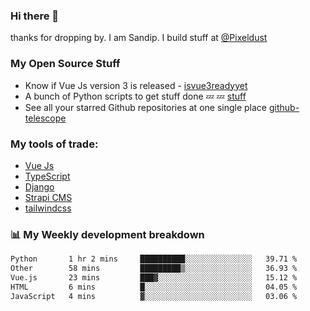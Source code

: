 ### Hi there 👋

thanks for dropping by.
I am Sandip. I build stuff at [@Pixeldust](github.com/pixeldust-in/)

###  **My Open Source Stuff**

 - Know if Vue Js version 3 is released -  [isvue3readyyet](https://github.com/sandiprb/isvue3readyyet)
 - A bunch of Python scripts to get stuff done 💤 💤 [stuff](https://github.com/sandiprb/stuff)
 - See all your starred Github repositories at one single place [github-telescope](https://github.com/sandiprb/github-telescope)



###  **My tools of trade:**
 - [Vue Js](https://github.com/vuejs/vue/)
 - [TypeScript](https://github.com/microsoft/TypeScript)
 - [Django](github.com/django/django)
 - [Strapi CMS](github.com/strapi/strapi)
 - [tailwindcss](https://github.com/tailwindlabs/tailwindcss)


###  📊 **My Weekly development breakdown**
<!--START_SECTION:waka-->

```txt
Python       1 hr 2 mins     ██████████░░░░░░░░░░░░░░░   39.71 %
Other        58 mins         █████████▒░░░░░░░░░░░░░░░   36.93 %
Vue.js       23 mins         ███▓░░░░░░░░░░░░░░░░░░░░░   15.12 %
HTML         6 mins          █░░░░░░░░░░░░░░░░░░░░░░░░   04.05 %
JavaScript   4 mins          ▓░░░░░░░░░░░░░░░░░░░░░░░░   03.06 %
```

<!--END_SECTION:waka-->
